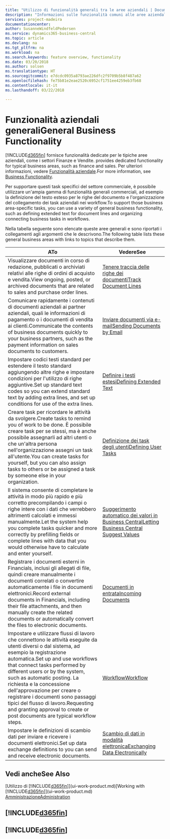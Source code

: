 ```yaml
---
title: "Utilizzo di funzionalità generali tra le aree aziendali | Documenti Microsoft"
description: "Informazioni sulle funzionalità comuni alle aree aziendali in Business Central."
services: project-madeira
documentationcenter: 
author: SusanneWindfeldPedersen
ms.service: dynamics365-business-central
ms.topic: article
ms.devlang: na
ms.tgt_pltfrm: na
ms.workload: na
ms.search.keywords: feature overview, functionality
ms.date: 03/20/2018
ms.author: solsen
ms.translationtype: HT
ms.sourcegitcommit: e7dcdc0935a8793ae226dfc2f9709b5b8f487a62
ms.openlocfilehash: fe75b81e2eae2520c6952cf1751ee4259eb3fb68
ms.contentlocale: it-it
ms.lasthandoff: 03/22/2018

---
```

# <a name="general-business-functionality"></a><span data-ttu-id="4d560-103">Funzionalità aziendali generali</span><span class="sxs-lookup"><span data-stu-id="4d560-103">General Business Functionality</span></span>
[!INCLUDE[d365fin](includes/d365fin_md.md)]<span data-ttu-id="4d560-104"> fornisce funzionalità dedicate per le tipiche aree aziendali, come i settori Finanze e Vendite.</span><span class="sxs-lookup"><span data-stu-id="4d560-104"> provides dedicated functionality for typical business areas, such as finance and sales.</span></span> <span data-ttu-id="4d560-105">Per ulteriori informazioni, vedere [Funzionalità aziendale](across-business-functionality.md).</span><span class="sxs-lookup"><span data-stu-id="4d560-105">For more information, see [Business Functionality](across-business-functionality.md).</span></span>

<span data-ttu-id="4d560-106">Per supportare questi task specifici del settore commerciale, è possibile utilizzare un'ampia gamma di funzionalità generali commerciali, ad esempio la definizione del testo esteso per le righe del documento e l'organizzazione del collegamento dei task aziendali nei workflow.</span><span class="sxs-lookup"><span data-stu-id="4d560-106">To support those business area-specific tasks, you can use a variety of general business functionality, such as defining extended text for document lines and organizing connecting business tasks in workflows.</span></span>

<span data-ttu-id="4d560-107">Nella tabella seguente sono elencate queste aree generali e sono riportati i collegamenti agli argomenti che le descrivono.</span><span class="sxs-lookup"><span data-stu-id="4d560-107">The following table lists these general business areas with links to topics that describe them.</span></span>

| <span data-ttu-id="4d560-108">A</span><span class="sxs-lookup"><span data-stu-id="4d560-108">To</span></span> | <span data-ttu-id="4d560-109">Vedere</span><span class="sxs-lookup"><span data-stu-id="4d560-109">See</span></span> |
| --- | --- |
|<span data-ttu-id="4d560-110">Visualizzare documenti in corso di redazione, pubblicati o archiviati relativi alle righe di ordini di acquisto e vendita.</span><span class="sxs-lookup"><span data-stu-id="4d560-110">View ongoing, posted, or archived documents that are related to sales and purchase order lines.</span></span>|[<span data-ttu-id="4d560-111">Tenere traccia delle righe dei documenti</span><span class="sxs-lookup"><span data-stu-id="4d560-111">Track Document Lines</span></span>](across-how-to-track-document-lines.md)|
| <span data-ttu-id="4d560-112">Comunicare rapidamente i contenuti di documenti aziendali ai partner aziendali, quali le informazioni di pagamento o i documenti di vendita ai clienti.</span><span class="sxs-lookup"><span data-stu-id="4d560-112">Communicate the contents of business documents quickly to your business partners, such as the payment information on sales documents to customers.</span></span> |[<span data-ttu-id="4d560-113">Inviare documenti via e-mail</span><span class="sxs-lookup"><span data-stu-id="4d560-113">Sending Documents by Email</span></span>](ui-how-send-documents-email.md) |
| <span data-ttu-id="4d560-114">Impostare codici testi standard per estendere il testo standard aggiungendo altre righe e impostare condizioni per l'utilizzo di righe aggiuntive.</span><span class="sxs-lookup"><span data-stu-id="4d560-114">Set up standard text codes so you can extend standard text by adding extra lines, and set up conditions for use of the extra lines.</span></span> |[<span data-ttu-id="4d560-115">Definire i testi estesi</span><span class="sxs-lookup"><span data-stu-id="4d560-115">Defining Extended Text</span></span>](ui-how-define-ext-text.md) |
|<span data-ttu-id="4d560-116">Creare task per ricordare le attività da svolgere.</span><span class="sxs-lookup"><span data-stu-id="4d560-116">Create tasks to remind you of work to be done.</span></span> <span data-ttu-id="4d560-117">È possibile creare task per se stessi, ma è anche possibile assegnarli ad altri utenti o che un'altra persona nell'organizzazione assegni un task all'utente.</span><span class="sxs-lookup"><span data-stu-id="4d560-117">You can create tasks for yourself, but you can also assign tasks to others or be assigned a task by someone else in your organization.</span></span>|[<span data-ttu-id="4d560-118">Definizione dei task degli utenti</span><span class="sxs-lookup"><span data-stu-id="4d560-118">Defining User Tasks</span></span>](across-user-tasks.md)|
|<span data-ttu-id="4d560-119">Il sistema consente di completare le attività in modo più rapido e più corretto precompilando i campi o righe intere con i dati che verrebbero altrimenti calcolati e immessi manualmente.</span><span class="sxs-lookup"><span data-stu-id="4d560-119">Let the system help you complete tasks quicker and more correctly by prefilling fields or complete lines with data that you would otherwise have to calculate and enter yourself.</span></span>|[<span data-ttu-id="4d560-120">Suggerimento automatico dei valori in Business Central</span><span class="sxs-lookup"><span data-stu-id="4d560-120">Letting Business Central Suggest Values</span></span>](ui-let-system-suggest-values.md)|
|<span data-ttu-id="4d560-121">Registrare i documenti esterni in Financials, inclusi gli allegati di file, quindi creare manualmente i documenti correlati o convertire automaticamente i file in documenti elettronici.</span><span class="sxs-lookup"><span data-stu-id="4d560-121">Record external documents in Financials, including their file attachments, and then manually create the related documents or automatically convert the files to electronic documents.</span></span>|[<span data-ttu-id="4d560-122">Documenti in entrata</span><span class="sxs-lookup"><span data-stu-id="4d560-122">Incoming Documents</span></span>](across-income-documents.md)|
|<span data-ttu-id="4d560-123">Impostare e utilizzare flussi di lavoro che connettono le attività eseguite da utenti diversi o dal sistema, ad esempio la registrazione automatica.</span><span class="sxs-lookup"><span data-stu-id="4d560-123">Set up and use workflows that connect tasks performed by different users or by the system, such as automatic posting.</span></span> <span data-ttu-id="4d560-124">La richiesta e la concessione dell'approvazione per creare o registrare i documenti sono passaggi tipici del flusso di lavoro.</span><span class="sxs-lookup"><span data-stu-id="4d560-124">Requesting and granting approval to create or post documents are typical workflow steps.</span></span>|[<span data-ttu-id="4d560-125">Workflow</span><span class="sxs-lookup"><span data-stu-id="4d560-125">Workflow</span></span>](across-workflow.md)|
| <span data-ttu-id="4d560-126">Impostare le definizioni di scambio dati per inviare e ricevere i documenti elettronici.</span><span class="sxs-lookup"><span data-stu-id="4d560-126">Set up data exchange definitions to you can send and receive electronic documents.</span></span> |[<span data-ttu-id="4d560-127">Scambio di dati in modalità elettronica</span><span class="sxs-lookup"><span data-stu-id="4d560-127">Exchanging Data Electronically</span></span>](across-data-exchange.md) |

## <a name="see-also"></a><span data-ttu-id="4d560-128">Vedi anche</span><span class="sxs-lookup"><span data-stu-id="4d560-128">See Also</span></span>
<span data-ttu-id="4d560-129">[Utilizzo di [!INCLUDE[d365fin](includes/d365fin_md.md)]](ui-work-product.md)</span><span class="sxs-lookup"><span data-stu-id="4d560-129">[Working with [!INCLUDE[d365fin](includes/d365fin_md.md)]](ui-work-product.md)</span></span>  
[<span data-ttu-id="4d560-130">Amministrazione</span><span class="sxs-lookup"><span data-stu-id="4d560-130">Administration</span></span>](admin-setup-and-administration.md)

## [!INCLUDE[d365fin](includes/free_trial_md.md)]  
## [!INCLUDE[d365fin](includes/training_link_md.md)]


